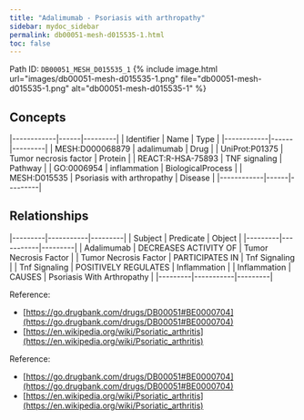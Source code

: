 ```yaml
---
title: "Adalimumab - Psoriasis with arthropathy"
sidebar: mydoc_sidebar
permalink: db00051-mesh-d015535-1.html
toc: false 
---
```



Path ID: `DB00051_MESH_D015535_1`
{% include image.html url="images/db00051-mesh-d015535-1.png" file="db00051-mesh-d015535-1.png" alt="db00051-mesh-d015535-1" %}

## Concepts

|------------|------|---------|
| Identifier | Name | Type    |
|------------|------|---------|
| MESH:D000068879 | adalimumab | Drug |
| UniProt:P01375 | Tumor necrosis factor | Protein |
| REACT:R-HSA-75893 | TNF signaling | Pathway |
| GO:0006954 | inflammation | BiologicalProcess |
| MESH:D015535 | Psoriasis with arthropathy | Disease |
|------------|------|---------|

## Relationships

|---------|-----------|---------|
| Subject | Predicate | Object  |
|---------|-----------|---------|
| Adalimumab | DECREASES ACTIVITY OF | Tumor Necrosis Factor |
| Tumor Necrosis Factor | PARTICIPATES IN | Tnf Signaling |
| Tnf Signaling | POSITIVELY REGULATES | Inflammation |
| Inflammation | CAUSES | Psoriasis With Arthropathy |
|---------|-----------|---------|

Reference: 
  - [https://go.drugbank.com/drugs/DB00051#BE0000704](https://go.drugbank.com/drugs/DB00051#BE0000704)
  - [https://en.wikipedia.org/wiki/Psoriatic_arthritis](https://en.wikipedia.org/wiki/Psoriatic_arthritis)

Reference: 
  - [https://go.drugbank.com/drugs/DB00051#BE0000704](https://go.drugbank.com/drugs/DB00051#BE0000704)
  - [https://en.wikipedia.org/wiki/Psoriatic_arthritis](https://en.wikipedia.org/wiki/Psoriatic_arthritis)

